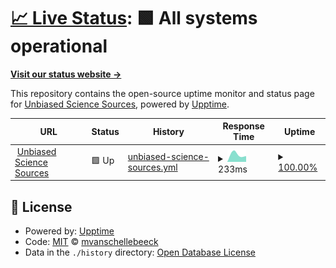 # [📈 Live Status](https://mvanschellebeeck.github.io/unbiased-science-uptime): <!--live status--> **🟩 All systems operational**

[**Visit our status website →**](https://mvanschellebeeck.github.io/unbiased-science-uptime)

This repository contains the open-source uptime monitor and status page for [Unbiased Science Sources](https://mvanschellebeeck.github.io/unbiased-science-uptime), powered by [Upptime](https://github.com/upptime/upptime).

<!--start: status pages-->
<!-- This summary is generated by Upptime (https://github.com/upptime/upptime) -->
<!-- Do not edit this manually, your changes will be overwritten -->
<!-- prettier-ignore -->
| URL | Status | History | Response Time | Uptime |
| --- | ------ | ------- | ------------- | ------ |
| <img alt="" src="https://icons.duckduckgo.com/ip3/uspodsources.com.ico" height="13"> [Unbiased Science Sources](https://uspodsources.com) | 🟩 Up | [unbiased-science-sources.yml](https://github.com/mvanschellebeeck/unbiased-science-uptime/commits/HEAD/history/unbiased-science-sources.yml) | <details><summary><img alt="Response time graph" src="./graphs/unbiased-science-sources/response-time-week.png" height="20"> 233ms</summary><br><a href="https://mvanschellebeeck.github.io/unbiased-science-uptime/history/unbiased-science-sources"><img alt="Response time 233" src="https://img.shields.io/endpoint?url=https%3A%2F%2Fraw.githubusercontent.com%2Fmvanschellebeeck%2Funbiased-science-uptime%2FHEAD%2Fapi%2Funbiased-science-sources%2Fresponse-time.json"></a><br><a href="https://mvanschellebeeck.github.io/unbiased-science-uptime/history/unbiased-science-sources"><img alt="24-hour response time 233" src="https://img.shields.io/endpoint?url=https%3A%2F%2Fraw.githubusercontent.com%2Fmvanschellebeeck%2Funbiased-science-uptime%2FHEAD%2Fapi%2Funbiased-science-sources%2Fresponse-time-day.json"></a><br><a href="https://mvanschellebeeck.github.io/unbiased-science-uptime/history/unbiased-science-sources"><img alt="7-day response time 233" src="https://img.shields.io/endpoint?url=https%3A%2F%2Fraw.githubusercontent.com%2Fmvanschellebeeck%2Funbiased-science-uptime%2FHEAD%2Fapi%2Funbiased-science-sources%2Fresponse-time-week.json"></a><br><a href="https://mvanschellebeeck.github.io/unbiased-science-uptime/history/unbiased-science-sources"><img alt="30-day response time 233" src="https://img.shields.io/endpoint?url=https%3A%2F%2Fraw.githubusercontent.com%2Fmvanschellebeeck%2Funbiased-science-uptime%2FHEAD%2Fapi%2Funbiased-science-sources%2Fresponse-time-month.json"></a><br><a href="https://mvanschellebeeck.github.io/unbiased-science-uptime/history/unbiased-science-sources"><img alt="1-year response time 233" src="https://img.shields.io/endpoint?url=https%3A%2F%2Fraw.githubusercontent.com%2Fmvanschellebeeck%2Funbiased-science-uptime%2FHEAD%2Fapi%2Funbiased-science-sources%2Fresponse-time-year.json"></a></details> | <details><summary><a href="https://mvanschellebeeck.github.io/unbiased-science-uptime/history/unbiased-science-sources">100.00%</a></summary><a href="https://mvanschellebeeck.github.io/unbiased-science-uptime/history/unbiased-science-sources"><img alt="All-time uptime 100.00%" src="https://img.shields.io/endpoint?url=https%3A%2F%2Fraw.githubusercontent.com%2Fmvanschellebeeck%2Funbiased-science-uptime%2FHEAD%2Fapi%2Funbiased-science-sources%2Fuptime.json"></a><br><a href="https://mvanschellebeeck.github.io/unbiased-science-uptime/history/unbiased-science-sources"><img alt="24-hour uptime 100.00%" src="https://img.shields.io/endpoint?url=https%3A%2F%2Fraw.githubusercontent.com%2Fmvanschellebeeck%2Funbiased-science-uptime%2FHEAD%2Fapi%2Funbiased-science-sources%2Fuptime-day.json"></a><br><a href="https://mvanschellebeeck.github.io/unbiased-science-uptime/history/unbiased-science-sources"><img alt="7-day uptime 100.00%" src="https://img.shields.io/endpoint?url=https%3A%2F%2Fraw.githubusercontent.com%2Fmvanschellebeeck%2Funbiased-science-uptime%2FHEAD%2Fapi%2Funbiased-science-sources%2Fuptime-week.json"></a><br><a href="https://mvanschellebeeck.github.io/unbiased-science-uptime/history/unbiased-science-sources"><img alt="30-day uptime 100.00%" src="https://img.shields.io/endpoint?url=https%3A%2F%2Fraw.githubusercontent.com%2Fmvanschellebeeck%2Funbiased-science-uptime%2FHEAD%2Fapi%2Funbiased-science-sources%2Fuptime-month.json"></a><br><a href="https://mvanschellebeeck.github.io/unbiased-science-uptime/history/unbiased-science-sources"><img alt="1-year uptime 100.00%" src="https://img.shields.io/endpoint?url=https%3A%2F%2Fraw.githubusercontent.com%2Fmvanschellebeeck%2Funbiased-science-uptime%2FHEAD%2Fapi%2Funbiased-science-sources%2Fuptime-year.json"></a></details>

<!--end: status pages-->


## 📄 License

- Powered by: [Upptime](https://github.com/upptime/upptime)
- Code: [MIT](./LICENSE) © [mvanschellebeeck](https://mvanschellebeeck.github.io/unbiased-science-uptime)
- Data in the `./history` directory: [Open Database License](https://opendatacommons.org/licenses/odbl/1-0/)
